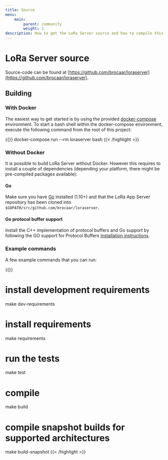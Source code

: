 ```yaml
---
title: Source
menu:
    main:
        parent: community
        weight: 3
description: How to get the LoRa Server source and how to compile this into an executable binary.
---
```


# LoRa Server source

Source-code can be found at [https://github.com/brocaar/loraserver](https://github.com/brocaar/loraserver).

## Building

### With Docker

The easiest way to get started is by using the provided 
[docker-compose](https://docs.docker.com/compose/) environment. To start a bash
shell within the docker-compose environment, execute the following command from
the root of this project:

{{<highlight bash>}}
docker-compose run --rm loraserver bash
{{< /highlight >}}

### Without Docker

It is possible to build LoRa Server without Docker. However this requires
to install a couple of dependencies (depending your platform, there might be
pre-compiled packages available):

#### Go

Make sure you have [Go](https://golang.org/) installed (1.10+) and that the LoRa
App Server repository has been cloned into 
`$GOPATH/src/github.com/brocaar/loraserver`.

#### Go protocol buffer support

Install the C++ implementation of protocol buffers and Go support by following
the GO support for Protocol Buffers [installation instructions](https://github.com/golang/protobuf).

### Example commands

A few example commands that you can run:

{{<highlight bash>}}
# install development requirements
make dev-requirements

# install requirements
make requirements

# run the tests
make test

# compile
make build

# compile snapshot builds for supported architectures
make build-snapshot
{{< /highlight >}}
